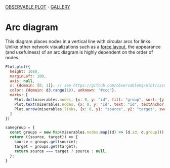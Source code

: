 <div style="color: grey; font: 13px/25.5px var(--sans-serif); text-transform: uppercase;"><h1 style="display: none;">Plot: Arc diagram</h1><a href="/plot">Observable Plot</a> › <a href="/@observablehq/plot-gallery">Gallery</a></div>

# Arc diagram

This diagram places nodes in a vertical line with circular arcs for links. Unlike other network visualizations such as a [force layout](/@d3/force-directed-graph), the appearance (and usefulness) of an arc diagram is highly dependent on the order of nodes.

```js echo
Plot.plot({
  height: 1080,
  marginLeft: 100,
  axis: null,
  x: {domain: [0, 1]}, // see https://github.com/observablehq/plot/issues/1541
  color: {domain: d3.range(10), unknown: "#ccc"},
  marks: [
    Plot.dot(miserables.nodes, {x: 0, y: "id", fill: "group", sort: {y: "fill"}}),
    Plot.text(miserables.nodes, {x: 0, y: "id", text: "id", textAnchor: "end", dx: -6, fill: "group"}),
    Plot.arrow(miserables.links, {x: 0, y1: "source", y2: "target", sweep: "-y", bend: 90, headLength: 0, stroke: samegroup, sort: samegroup, reverse: true})
  ]
})
```

```js echo
samegroup = {
  const groups = new Map(miserables.nodes.map((d) => [d.id, d.group]));
  return ({source, target}) => {
    source = groups.get(source);
    target = groups.get(target);
    return source === target ? source : null;
  };
}
```
